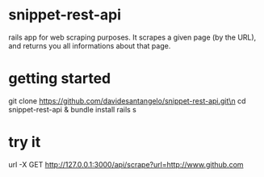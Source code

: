 # snippet-rest-api
rails app for web scraping purposes. It scrapes a given page (by the URL), and returns you all informations about that page.

# getting started

git clone https://github.com/davidesantangelo/snippet-rest-api.git\n
cd snippet-rest-api & bundle install
rails s 

# try it
url -X GET http://127.0.0.1:3000/api/scrape?url=http://www.github.com
